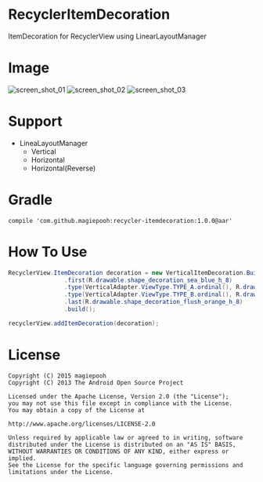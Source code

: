 # RecyclerItemDecoration
ItemDecoration for RecyclerView using LinearLayoutManager

# Image
![screen_shot_01] ![screen_shot_02] ![screen_shot_03]

# Support
- LineaLayoutManager
  - Vertical
  - Horizontal
  - Horizontal(Reverse)

# Gradle
```
compile 'com.github.magiepooh:recycler-itemdecoration:1.0.0@aar'
```

# How To Use
```java
RecyclerView.ItemDecoration decoration = new VerticalItemDecoration.Builder(this)
                .first(R.drawable.shape_decoration_sea_blue_h_8)
                .type(VerticalAdapter.ViewType.TYPE_A.ordinal(), R.drawable.shape_decoration_black_h_1)
                .type(VerticalAdapter.ViewType.TYPE_B.ordinal(), R.drawable.shape_decoration_gray_h_1)
                .last(R.drawable.shape_decoration_flush_orange_h_8)
                .build();

recyclerView.addItemDecoration(decoration);
```

# License
```
Copyright (C) 2015 magiepooh
Copyright (C) 2013 The Android Open Source Project

Licensed under the Apache License, Version 2.0 (the "License");
you may not use this file except in compliance with the License.
You may obtain a copy of the License at

http://www.apache.org/licenses/LICENSE-2.0

Unless required by applicable law or agreed to in writing, software
distributed under the License is distributed on an "AS IS" BASIS,
WITHOUT WARRANTIES OR CONDITIONS OF ANY KIND, either express or implied.
See the License for the specific language governing permissions and
limitations under the License.
```

[screen_shot_01]:https://raw.githubusercontent.com/magiepooh/RecyclerItemDecoration/master/art/screen_shot_01.png
[screen_shot_02]:https://raw.githubusercontent.com/magiepooh/RecyclerItemDecoration/master/art/screen_shot_02.png
[screen_shot_03]:https://raw.githubusercontent.com/magiepooh/RecyclerItemDecoration/master/art/screen_shot_03.png
